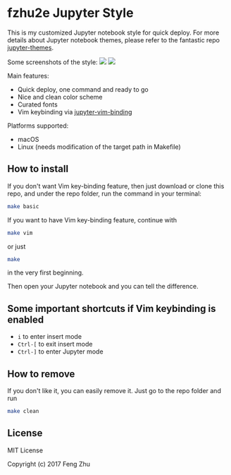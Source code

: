 # fzhu2e Jupyter Style

This is my customized Jupyter notebook style for quick deploy.
For more details about Jupyter notebook themes, please refer to
the fantastic repo
[jupyter-themes](https://github.com/dunovank/jupyter-themes).

Some screenshots of the style:
![](https://ooo.0o0.ooo/2017/06/19/59473e8d26abe.jpg)
![](https://ooo.0o0.ooo/2017/06/19/59473e8d2a7dd.jpg)

Main features:
+ Quick deploy, one command and ready to go
+ Nice and clean color scheme
+ Curated fonts
+ Vim keybinding via
    [jupyter-vim-binding](https://github.com/lambdalisue/jupyter-vim-binding)

Platforms supported:
+ macOS
+ Linux (needs modification of the target path in Makefile)

## How to install
If you don't want Vim key-binding feature, then just download or clone this repo,
and under the repo folder, run the command in your terminal:
```bash
make basic
```

If you want to have Vim key-binding feature, continue with
```bash
make vim
```
or just
```bash
make
```
in the very first beginning.

Then open your Jupyter notebook and you can tell the difference.

## Some important shortcuts if Vim keybinding is enabled
+ `i` to enter insert mode
+ `Ctrl-[` to exit insert mode
+ `Ctrl-]` to enter Jupyter mode


## How to remove
If you don't like it, you can easily remove it.
Just go to the repo folder and run
```bash
make clean
```

## License
MIT License

Copyright (c) 2017 Feng Zhu
